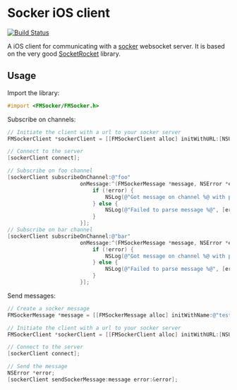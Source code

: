 Socker iOS client
============
[![Build Status](https://travis-ci.org/5monkeys/socker-ios.svg)](https://travis-ci.org/5monkeys/socker-ios)

A iOS client for communicating with a [socker](https://github.com/5monkeys/socker) websocket server. It is based on the very good [SocketRocket](https://github.com/square/SocketRocket) library.

## Usage

Import the library:

```objective-c
#import <FMSocker/FMSocker.h>
```

Subscribe on channels:
```objective-c
// Initiate the client with a url to your socker server
FMSockerClient *sockerClient = [[FMSockerClient alloc] initWithURL:[NSURL URLWithString:@"wss://example.com"]];

// Connect to the server
[sockerClient connect];

// Subscribe on foo channel
[sockerClient subscribeOnChannel:@"foo"
                       onMessage:^(FMSockerMessage *message, NSError *error){
                           if (!error) {
                               NSLog(@"Got message on channel %@ with payload %@", message.name, message.data);
                           } else {
                               NSLog(@"Failed to parse message %@", [error localizedDescription]);
                           }
                       }];
// Subscribe on bar channel
[sockerClient subscribeOnChannel:@"bar"
                       onMessage:^(FMSockerMessage *message, NSError *error){
                           if (!error) {
                               NSLog(@"Got message on channel %@ with payload %@", message.name, message.data);
                           } else {
                               NSLog(@"Failed to parse message %@", [error localizedDescription]);
                           }
                       }];
```

Send messages:
```objective-c
// Create a socker message
FMSockerMessage *message = [[FMSockerMessage alloc] initWithName:@"testchannel" andData:@[ @"foo", @"bar" ]];

// Initiate the client with a url to your socker server
FMSockerClient *sockerClient = [[FMSockerClient alloc] initWithURL:[NSURL URLWithString:@"wss://example.com"]];

// Connect to the server
[sockerClient connect];

// Send the message
NSError *error;
[sockerClient sendSockerMessage:message error:&error];

```

